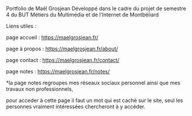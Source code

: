 Portfolio de Maël Grosjean
Développé dans le cadre du projet de semestre 4 du BUT Métiers du Multimédia et de l'Internet de Montbéliard


Liens utiles :

page accueil : https://maelgrosjean.fr/

page à propos : https://maelgrosjean.fr/about/

page contact : https://maelgrosjean.fr/contact/

page notes : https://maelgrosjean.fr/notes/

*la page notes regroupes mes réseaux sociaux personnel ainsi que mes travaux non professionnels, 

pour acceder à cette page il faut un mot qui est caché sur le site, seul les personnes vraiment intéressées chercheront à y accéder.
